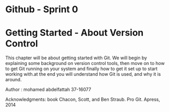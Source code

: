 # Github - Sprint 0
# Getting Started - About Version Control
This chapter will be about getting started with Git. We will begin by explaining some background on version control tools, then move on to how to get Git running on your system and finally how to get it set up to start working with.at the end you will understand how Git is used, and why it is around.

Author : mohamed abdelfattah 37-16077

Acknowledgments: book Chacon, Scott, and Ben Straub. Pro Git. Apress, 2014
